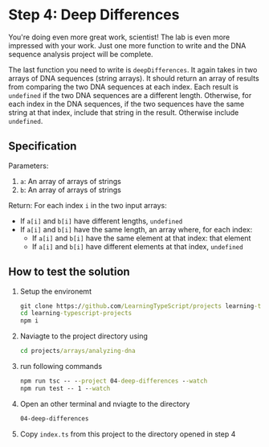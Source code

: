 # Step 4: Deep Differences

You're doing even more great work, scientist!
The lab is even more impressed with your work.
Just one more function to write and the DNA sequence analysis project will be complete.

The last function you need to write is `deepDifferences`.
It again takes in two arrays of DNA sequences (string arrays).
It should return an array of results from comparing the two DNA sequences at each index.
Each result is `undefined` if the two DNA sequences are a different length.
Otherwise, for each index in the DNA sequences, if the two sequences have the same string at that index, include that string in the result.
Otherwise include `undefined`.

## Specification

Parameters:

1. `a`: An array of arrays of strings
2. `b`: An array of arrays of strings

Return: For each index `i` in the two input arrays:

- If `a[i]` and `b[i]` have different lengths, `undefined`
- If `a[i]` and `b[i]` have the same length, an array where, for each index:
  - If `a[i]` and `b[i]` have the same element at that index: that element
  - If `a[i]` and `b[i]` have different elements at that index, `undefined`

## How to test the solution

1. Setup the environemt

   ```cmd
   git clone https://github.com/LearningTypeScript/projects learning-typescript-projects
   cd learning-typescript-projects
   npm i
   ```

2. Naviagte to the project directory using

   ```cmd
   cd projects/arrays/analyzing-dna
   ```

3. run following commands

   ```cmd
   npm run tsc -- --project 04-deep-differences --watch
   npm run test -- 1 --watch
   ```

4. Open an other terminal and nviagte to the directory

   ```cmd
   04-deep-differences
   ```

5. Copy `index.ts` from this project to the directory opened in step 4
